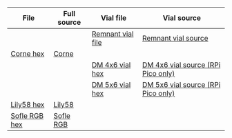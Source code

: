 | File           | Full source | Vial file | Vial source |
| --------------| ----------- | ----------- | ----------- |
|  |  | [Remnant vial file ](https://github.com/ergohaven/keymap_hub/tree/main/remnant)|[Remnant vial source](https://github.com/ergohaven/vial-qmk/tree/vial/keyboards/ergohaven/remnant/keymaps/vial) |
| [Corne hex](https://github.com/ergohaven/keymap_hub/tree/main/corne)| [Corne](https://github.com/ergohaven/qmk_firmware/tree/master/keyboards/crkbd/keymaps/eh) | 
|  |  | [DM 4x6 vial hex](https://github.com/ergohaven/keymap_hub/tree/main/dm-4x6)| [DM 4x6 vial source (RPi Pico only)](https://github.com/ergohaven/vial-qmk/tree/vial/keyboards/ergohaven/4x6/keymaps/vial) |
|  |  | [DM 5x6 vial hex ](https://github.com/ergohaven/keymap_hub/tree/main/dm-5x6)|[DM 5x6 vial source (RPi Pico only)](https://github.com/ergohaven/vial-qmk/tree/vial/keyboards/ergohaven/dm5x6/keymaps/vial) |
| [Lily58 hex](https://github.com/ergohaven/keymap_hub/tree/main/lily58)| [Lily58](https://github.com/ergohaven/qmk_firmware/tree/master/keyboards/lily58/keymaps/eh) |
| [Sofle RGB hex](https://github.com/ergohaven/keymap_hub/tree/main/sofle)| [Sofle RGB](https://github.com/ergohaven/qmk_firmware/tree/master/keyboards/sofle/keymaps/ehrgb) |
